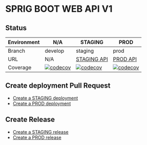 # SPRIG BOOT WEB API V1

## Status

| Environment | N/A | STAGING | PROD |
| --- | --- | --- | --- |
| Branch | develop | staging | prod |
| URL | N/A | [STAGING API](https:/baietiiRai.com/api)| [PROD API](https://app.baietiiRai.com/api) |
| Coverage | [![codecov](https://codecov.io/gh/AlexandruC0909/spring-api/branch/develop/graph/badge.svg?token=55LRRUW8WC)](https://codecov.io/gh/AlexandruC0909/spring-api) | [![codecov](https://codecov.io/gh/AlexandruC0909/spring-api/branch/develop/graph/badge.svg?token=55LRRUW8WC)](https://codecov.io/gh/AlexandruC0909/spring-api) | [![codecov](https://codecov.io/gh/AlexandruC0909/spring-api/branch/develop/graph/badge.svg?token=55LRRUW8WC)](https://codecov.io/gh/AlexandruC0909/spring-api) |

## Create deployment Pull Request

- [Create a STAGING deployment](https://github.com/AlexandruC0909/spring-api/compare/staging...develop?quick_pull=1&title=Deploy+to+STAGING+vX.X.X-staging.X&labels=deployment)
- [Create a PROD deployment](https://github.com/AlexandruC0909/spring-api/compare/prod...staging?quick_pull=1&title=Deploy+to+PROD+vX.X.X&labels=deployment)

## Create Release

- [Create a STAGING release](https://github.com/RegistreSecurite/registresecurite_web_api/releases/new?tag=vX.X.X-staging.X&target=staging&title=Deploy+vX.X.X-staging.X+into+STAGING&body=%23%23+:wrench:+Technical+issues:%0A%0A%23%23+:bulb:+Functional+issues:%0A%0AMerge+commit%3A&prerelease=1)
- [Create a PROD release](https://github.com/RegistreSecurite/registresecurite_web_api/releases/new?tag=vX.X.X&target=master&title=Deploy+vX.X.X+into+PROD&body=%23%23+:wrench:+Technical+issues:%0A%0A%23%23+:bulb:+Functional+issues:%0A%0AMerge+commit%3A&prerelease=0)
